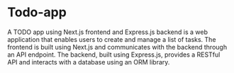 # Todo-app
A TODO app using Next.js frontend and Express.js backend is a web application that enables users to create and manage a list of tasks. The frontend is built using Next.js and communicates with the backend through an API endpoint. The backend, built using Express.js, provides a RESTful API and interacts with a database using an ORM library.
